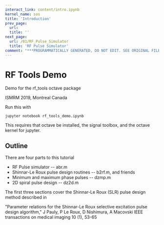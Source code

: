 ```yaml
---
interact_link: content/intro.ipynb
kernel_name: sos
title: 'Introduction'
prev_page:
  url: 
  title: ''
next_page:
  url: /01/RF_Pulse_Simulator
  title: 'RF Pulse Simulator'
comment: "***PROGRAMMATICALLY GENERATED, DO NOT EDIT. SEE ORIGINAL FILES IN /content***"
---
```


<h1>RF Tools Demo </h1>
    
Demo for the rf_tools octave package

ISMRM 2019, Montreal Canada

Run this with

    jupyter notebook rf_tools_demo.ipynb
    
This requires that octave be installed, the signal toolbox, and the octave kernel for jupyter.

<h2> Outline </h2>

There are four parts to this tutorial
- RF Pulse simulator -- abr.m
- Shinnar-Le Roux pulse design routines -- b2rf.m, and friends
- Minimum and maximum phase pulses -- dzmp.m
- 2D spiral pulse design -- dz2d.m

The first three sections cover the Shinnar-Le Roux (SLR) pulse design method described in

"Parameter relations for the Shinnar-Le Roux selective excitation pulse design algorithm," J Pauly, P Le Roux, D Nishimura, A Macovski IEEE transactions on medical imaging 10 (1), 53-65

